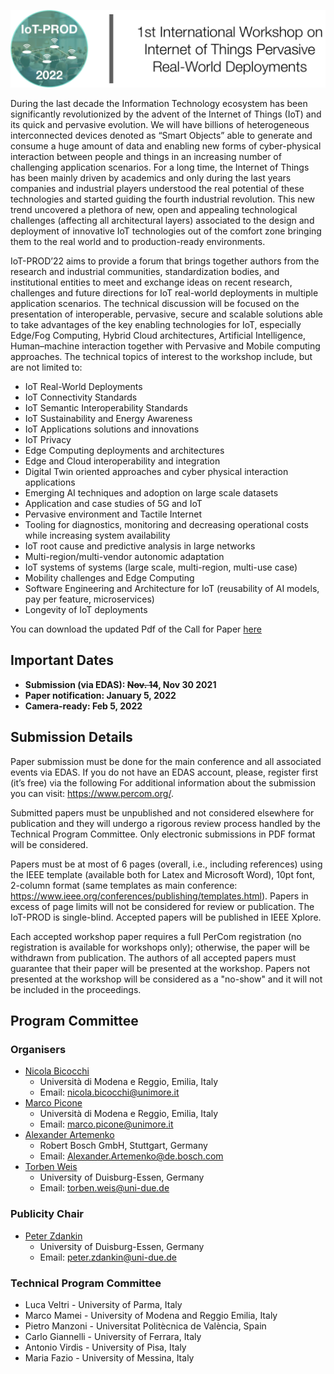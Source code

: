 ![Header](https://raw.githubusercontent.com/IoT-PROD-Workshop/2022/gh-pages/header.png)

During the last decade the Information Technology ecosystem has been significantly revolutionized by the advent of the Internet of Things (IoT) and its quick and pervasive evolution. We will have billions of heterogeneous interconnected devices denoted as “Smart Objects” able to generate and consume a huge amount of data and enabling new forms of cyber-physical interaction between people and things in an increasing number of challenging application scenarios. For a long time, the Internet of Things has been mainly driven by academics and only during the last years companies and industrial players understood the real potential of these technologies and started guiding the fourth industrial revolution. This new trend uncovered a plethora of new, open and appealing technological challenges (affecting all architectural layers) associated to the design and deployment of innovative IoT technologies out of the comfort zone bringing them to the real world and to production-ready environments.

IoT-PROD’22 aims to provide a forum that brings together authors from the research and industrial communities, standardization bodies, and institutional entities to meet and exchange ideas on recent research, challenges and future directions for IoT real-world deployments in multiple application scenarios. The technical discussion will be focused on the presentation of interoperable, pervasive, secure and scalable solutions able to take advantages of the key enabling technologies for IoT, especially Edge/Fog Computing, Hybrid Cloud architectures, Artificial Intelligence, Human–machine interaction together with Pervasive and Mobile computing approaches. The technical topics of interest to the workshop include, but are not limited to:

* IoT Real-World Deployments
* IoT Connectivity Standards
* IoT Semantic Interoperability Standards
* IoT Sustainability and Energy Awareness
* IoT Applications solutions and innovations
* IoT Privacy
* Edge Computing deployments and architectures
* Edge and Cloud interoperability and integration
* Digital Twin oriented approaches and cyber physical interaction applications
* Emerging AI techniques and adoption on large scale datasets
* Application and case studies of 5G and IoT
* Pervasive environment and Tactile Internet
* Tooling for diagnostics, monitoring and decreasing operational costs while increasing system availability
* IoT root cause and predictive analysis in large networks
* Multi-region/multi-vendor autonomic adaptation
* IoT systems of systems (large scale, multi-region, multi-use case)
* Mobility challenges and Edge Computing
* Software Engineering and Architecture for IoT (reusability of AI models, pay per feature, microservices)
* Longevity of IoT deployments

You can download the updated Pdf of the Call for Paper [here](https://github.com/IoT-PROD-Workshop/2022/raw/gh-pages/iotprod_workshop_percom_2022_cfp_040921.pdf)

## Important Dates
* **Submission (via EDAS): <s>Nov. 14</s>, Nov 30 2021**
* **Paper notification: January 5, 2022**
* **Camera-ready: Feb 5, 2022**

## Submission Details

Paper submission must be done for the main conference and all associated events via EDAS. If you do not have an EDAS account, please, register first (it’s free) via the following For additional information about the submission you can visit: <a href="https://www.percom.org/" target="_blank">https://www.percom.org/</a>.

Submitted papers must be unpublished and not considered elsewhere for publication and they will undergo a rigorous review process handled by the Technical Program Committee. Only electronic submissions in PDF format will be considered.

Papers must be at most of 6 pages (overall, i.e., including references) using the IEEE template (available both for Latex and Microsoft Word), 10pt font, 2-column format (same templates as main conference: <a href="https://www.ieee.org/conferences/publishing/templates.html" target="_blank">https://www.ieee.org/conferences/publishing/templates.html</a>). Papers in excess of page limits will not be considered for review or publication. The IoT-PROD is single-blind. Accepted papers will be published in IEEE Xplore.

Each accepted workshop paper requires a full PerCom registration (no registration is available for workshops only); otherwise, the paper will be withdrawn from publication. The authors of all accepted papers must guarantee that their paper will be presented at the workshop. Papers not presented at the workshop will be considered as a "no-show" and it will not be included in the proceedings.

## Program Committee

### Organisers
* [Nicola Bicocchi](http://personale.unimore.it/rubrica/dettaglio/nbicocchi)
  * Università di Modena e Reggio, Emilia, Italy
  * Email: nicola.bicocchi@unimore.it
* [Marco Picone](https://www.marcopicone.net)
  * Università di Modena e Reggio, Emilia, Italy
  * Email: marco.picone@unimore.it
* [Alexander Artemenko]()
  * Robert Bosch GmbH, Stuttgart, Germany
  * Email: Alexander.Artemenko@de.bosch.com
* [Torben Weis](https://vs.uni-due.de/person/weis/)
  * University of Duisburg-Essen, Germany
  * Email: torben.weis@uni-due.de   

### Publicity Chair
* [Peter Zdankin](https://vs.uni-due.de/person/zdankin/)
  * University of Duisburg-Essen, Germany
  * Email: peter.zdankin@uni-due.de

### Technical Program Committee

* Luca Veltri - University of Parma, Italy
* Marco Mamei - University of Modena and Reggio Emilia, Italy
* Pietro Manzoni - Universitat Politècnica de València, Spain
* Carlo Giannelli - University of Ferrara, Italy
* Antonio Virdis - University of Pisa, Italy
* Maria Fazio - University of Messina, Italy

